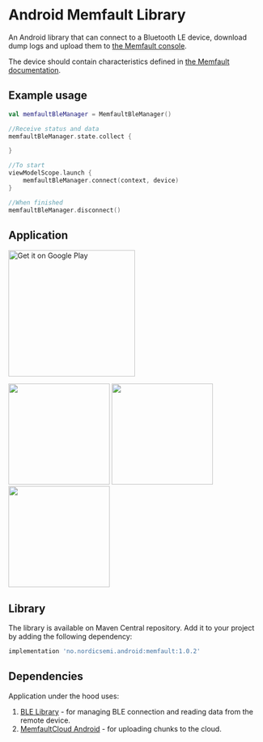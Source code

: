 # Android Memfault Library

An Android library that can connect to a Bluetooth LE device, download dump logs and upload them to [the Memfault console](https://docs.memfault.com).

The device should contain characteristics defined in [the Memfault documentation](https://memfault.notion.site/Memfault-Diagnostic-GATT-Service-MDS-ffd5a430062649cd9bf6edbf64e2563b).

## Example usage

```kotlin
val memfaultBleManager = MemfaultBleManager()

//Receive status and data
memfaultBleManager.state.collect {

}

//To start
viewModelScope.launch {
    memfaultBleManager.connect(context, device)
}

//When finished
memfaultBleManager.disconnect()
```

## Application

<a href='https://play.google.com/store/apps/details?id=no.nordicsemi.memfault'><img alt='Get it on Google Play' src='https://play.google.com/intl/en_us/badges/static/images/badges/en_badge_web_generic.png' width='250'/></a>

<img src="https://play-lh.googleusercontent.com/Mu4RHwGVpQtvkgq5ExluQNw3ZemvGZlCnrpNnEHfTznx4-7wBYWD48ZM6R0iPbiopw=w2560-h1440" width="200"> <img src="https://play-lh.googleusercontent.com/H4zNJPS3Wa6XfWYpEC-1_WZ7i2KGI4HkiymornuR3cqOS94cb6grrbqI49D2b-AdckM=w2560-h1440" width="200"> <img src="https://play-lh.googleusercontent.com/uH9jN5JnRq3s796j3IE0Ab28z_POuiy3_FSIXbjZASqQUGMuz49CR665FER9HpBqO-w=w2560-h1440" width="200">

## Library

The library is available on Maven Central repository. Add it to your project by adding the following dependency:

```Groovy
implementation 'no.nordicsemi.android:memfault:1.0.2'
```

## Dependencies
Application under the hood uses:
1. [BLE Library](https://github.com/NordicSemiconductor/Android-BLE-Library) - for managing BLE connection and reading data from the remote device.
2. [MemfaultCloud Android](https://github.com/memfault/memfault-cloud-android) - for uploading chunks to the cloud.
